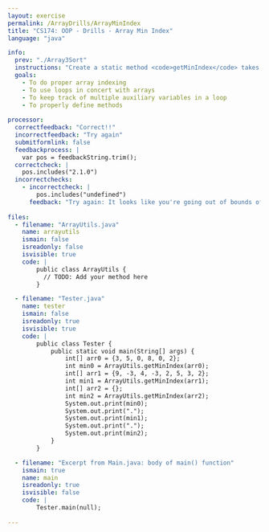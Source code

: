 ```yaml
---
layout: exercise
permalink: /ArrayDrills/ArrayMinIndex
title: "CS174: OOP - Drills - Array Min Index"
language: "java"

info:
  prev: "./Array3Sort"
  instructions: "Create a static method <code>getMinIndex</code> takes in an array of doubles and returns the index of the minimum element in the array.  You must handle the following two special cases: <ol><li>If there are ties, it should return the lowest index among the ties</li><li>If the array is empty, your program should return 0 without crashing</li></ul>"
  goals:
    - To do proper array indexing
    - To use loops in concert with arrays
    - To keep track of multiple auxiliary variables in a loop
    - To properly define methods
    
processor:  
  correctfeedback: "Correct!!" 
  incorrectfeedback: "Try again"
  submitformlink: false
  feedbackprocess: | 
    var pos = feedbackString.trim();
  correctcheck: |
    pos.includes("2.1.0")
  incorrectchecks:
    - incorrectcheck: |
        pos.includes("undefined")
      feedback: "Try again: It looks like you're going out of bounds of the array somewhere."    
 
files:
  - filename: "ArrayUtils.java"
    name: arrayutils
    ismain: false
    isreadonly: false
    isvisible: true
    code: | 
        public class ArrayUtils {
          // TODO: Add your method here
        }

  - filename: "Tester.java"
    name: tester
    ismain: false
    isreadonly: true
    isvisible: true
    code: | 
        public class Tester {
            public static void main(String[] args) {
                int[] arr0 = {3, 5, 0, 8, 0, 2};
                int min0 = ArrayUtils.getMinIndex(arr0);
                int[] arr1 = {9, -3, 4, -3, 2, 5, 3, 2};
                int min1 = ArrayUtils.getMinIndex(arr1);
                int[] arr2 = {};
                int min2 = ArrayUtils.getMinIndex(arr2);
                System.out.print(min0);
                System.out.print(".");
                System.out.print(min1);
                System.out.print(".");
                System.out.print(min2);
            }
        }    

  - filename: "Excerpt from Main.java: body of main() function"
    ismain: true
    name: main
    isreadonly: true
    isvisible: false
    code: |
        Tester.main(null);
        
---
```


